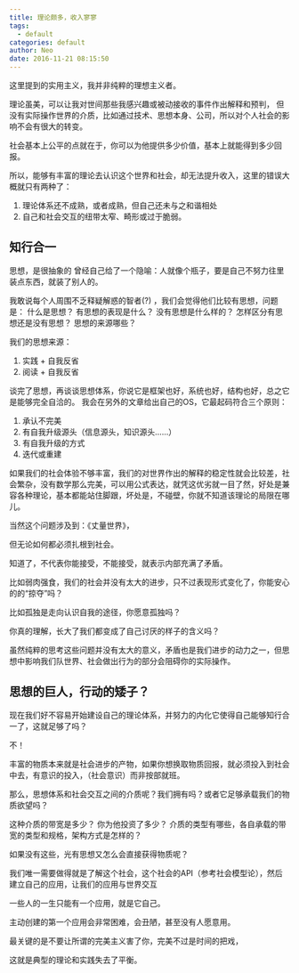 ```yaml
---
title: 理论颇多，收入寥寥
tags:
  - default
categories: default
author: Neo
date: 2016-11-21 08:15:50
---
```

这里提到的实用主义，我并非纯粹的理想主义者。

理论虽美，可以让我对世间那些我感兴趣或被动接收的事件作出解释和预判， 但没有实际操作世界的介质，比如通过技术、思想本身、公司，所以对个人社会的影响不会有很大的转变。

社会基本上公平的点就在于，你可以为他提供多少价值，基本上就能得到多少回报。

所以，能够有丰富的理论去认识这个世界和社会，却无法提升收入，这里的错误大概就只有两种了：
1. 理论体系还不成熟，或者成熟，但自己还未与之和谐相处
2. 自己和社会交互的纽带太窄、畸形或过于脆弱。 

## 知行合一
思想，是很抽象的
曾经自己给了一个隐喻：人就像个瓶子，要是自己不努力往里装点东西，就装了别人的。

我敢说每个人周围不乏释疑解惑的智者(?) ，我们会觉得他们比较有思想，问题是：
什么是思想？
有思想的表现是什么？
没有思想是什么样的？
怎样区分有思想还是没有思想？
思想的来源哪些？

我们的思想来源：
1. 实践 + 自我反省
2. 阅读 + 自我反省

谈完了思想，再谈谈思想体系，你说它是框架也好，系统也好，结构也好，总之它是能够完全自洽的。
我会在另外的文章给出自己的OS，它最起码符合三个原则：
1. 承认不完美
2. 有自我升级源头（信息源头，知识源头……）
3. 有自我升级的方式
4. 迭代或重建


如果我们的社会体验不够丰富，我们的对世界作出的解释的稳定性就会比较差，社会繁杂，没有数学那么完美，可以用公式表达，就凭这优劣就一目了然，好处是兼容各种理论，基本都能站住脚跟，坏处是，不碰壁，你就不知道该理论的局限在哪儿。

当然这个问题涉及到：《丈量世界》，

但无论如何都必须扎根到社会。

知道了，不代表你能接受，不能接受，就表示内部充满了矛盾。

比如弱肉强食，我们的社会并没有太大的进步，只不过表现形式变化了，你能安心的的“掠夺”吗？

比如孤独是走向认识自我的途径，你愿意孤独吗？

你真的理解，长大了我们都变成了自己讨厌的样子的含义吗？

虽然纯粹的思考这些问题并没有太大的意义，矛盾也是我们进步的动力之一，但思想中影响我们队世界、社会做出行为的部分会阻碍你的实际操作。



## 思想的巨人，行动的矮子？

现在我们好不容易开始建设自己的理论体系，并努力的内化它使得自己能够知行合一了，这就足够了吗？

不！

丰富的物质本来就是社会进步的产物，如果你想换取物质回报，就必须投入到社会中去，有意识的投入，（社会意识）而非按部就班。

那么，思想体系和社会交互之间的介质呢？我们拥有吗？或者它足够承载我们的物质欲望吗？

这种介质的带宽是多少？
你为他投资了多少？
介质的类型有哪些，各自承载的带宽的类型和规格，架构方式是怎样的？

如果没有这些，光有思想又怎么会直接获得物质呢？

我们唯一需要做得就是了解这个社会，这个社会的API（参考社会模型论），然后建立自己的应用，让我们的应用与世界交互

一些人的一生只能有一个应用，就是它自己。

主动创建的第一个应用会非常困难，会丑陋，甚至没有人愿意用。

最关键的是不要让所谓的完美主义害了你，完美不过是时间的把戏，


这就是典型的理论和实践失去了平衡。 
<!--more-->